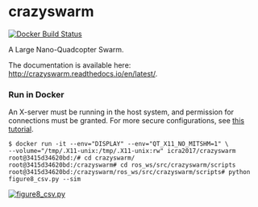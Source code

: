 # crazyswarm

[![Docker Build Status](https://img.shields.io/docker/build/icra2017/crazyswarm.svg)](https://hub.docker.com/r/icra2017/crazyswarm/)

A Large Nano-Quadcopter Swarm.

The documentation is available here: http://crazyswarm.readthedocs.io/en/latest/.

### Run in Docker
An X-server must be running in the host system, and permission for connections must be granted. 
For more secure configurations, see [this tutorial](http://wiki.ros.org/docker/Tutorials/GUI#Using_X_server).

```
$ docker run -it --env="DISPLAY" --env="QT_X11_NO_MITSHM=1" \
--volume="/tmp/.X11-unix:/tmp/.X11-unix:rw" icra2017/crazyswarm
root@3415d34620bd:/# cd crazyswarm/
root@3415d34620bd:/crazyswarm# cd ros_ws/src/crazyswarm/scripts
root@3415d34620bd:/crazyswarm/ros_ws/src/crazyswarm/scripts# python figure8_csv.py --sim
```
[![figure8_csv.py](https://img.youtube.com/vi/K1KiUWu1EzA/0.jpg)](http://www.youtube.com/watch?v=K1KiUWu1EzA)
